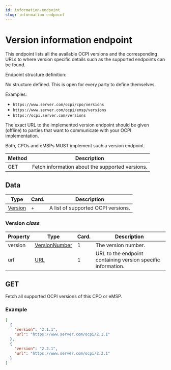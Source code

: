 ```yaml
---
id: information-endpoint
slug: information-endpoint
---
```

# Version information endpoint

This endpoint lists all the available OCPI versions and the corresponding URLs to where version specific details such as
the supported endpoints can be found.

Endpoint structure definition:

No structure defined. This is open for every party to define themselves.

Examples:

* `https://www.server.com/ocpi/cpo/versions`
* `https://www.server.com/ocpi/emsp/versions`
* `https://ocpi.server.com/versions`

The exact URL to the implemented version endpoint should be given (offline) to parties that want to communicate with
your OCPI implementation.

Both, CPOs and eMSPs MUST implement such a version endpoint.

| Method | Description                                     |
|--------|-------------------------------------------------|
| GET    | Fetch information about the supported versions. |

## Data

| Type                                                                             | Card. | Description                        |
|----------------------------------------------------------------------------------|-------|------------------------------------|
| [Version](/ocpi/06-modules/01-versions/02-information-endpoint.md#version-class) | \+    | A list of supported OCPI versions. |

### Version *class*

| Property | Type                                                                                    | Card. | Description                                                  |
|----------|-----------------------------------------------------------------------------------------|-------|--------------------------------------------------------------|
| version  | [VersionNumber](/ocpi/06-modules/01-versions/03-details-endpoint.md#versionnumber-enum) | 1     | The version number.                                          |
| url      | [URL](/ocpi/07-types/01-intro.md#url-type)                                              | 1     | URL to the endpoint containing version specific information. |

## GET

Fetch all supported OCPI versions of this CPO or eMSP.

### Example

```json
[
  {
    "version": "2.1.1",
    "url": "https://www.server.com/ocpi/2.1.1"
  },
  {
    "version": "2.2.1",
    "url": "https://www.server.com/ocpi/2.2.1"
  }
]
```
